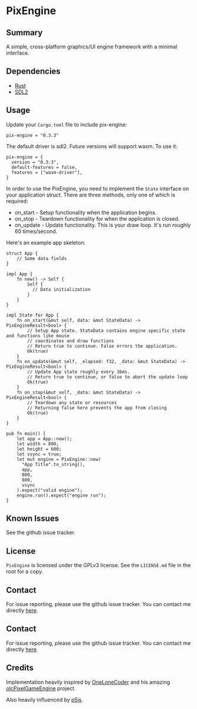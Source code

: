 # PixEngine

## Summary

A simple, cross-platform graphics/UI engine framework with a minimal interface.

## Dependencies

* [Rust][rust]
* [SDL2][sdl2]

## Usage

Update your `Cargo.toml` file to include pix-engine:

```
pix-engine = "0.3.3"
```

The default driver is sdl2. Future versions will support wasm. To use it:

```
pix-engine = {
  version = "0.3.3",
  default-features = false,
  features = ["wasm-driver"],
}
```

In order to use the PixEngine, you need to implement the `State` interface on your
application struct. There are three methods, only one of which is required:

* on_start - Setup functionality when the application begins.
* on_stop - Teardown functionality for when the application is closed.
* on_update - Update functionality. This is your draw loop. It's run roughly 60 times/second.

Here's an example app skeleton:

```
struct App {
    // Some data fields
}

impl App {
    fn new() -> Self {
        Self {
          // Data initialization
        }
    }
}

impl State for App {
    fn on_start(&mut self, data: &mut StateData) -> PixEngineResult<bool> {
        // Setup App state. StateData contains engine specific state and functions like mouse
        // coordinates and draw functions
        // Return true to continue. False errors the application.
        Ok(true)
    }
    fn on_update(&mut self, _elapsed: f32, _data: &mut StateData) -> PixEngineResult<bool> {
        // Update App state roughly every 16ms.
        // Return true to continue, or false to abort the update loop
        Ok(true)
    }
    fn on_stop(&mut self, _data: &mut StateData) -> PixEngineResult<bool> {
        // Teardown any state or resources
        // Returning false here prevents the app from closing
        Ok(true)
    }
}

pub fn main() {
    let app = App::new();
    let width = 800;
    let height = 600;
    let vsync = true;
    let mut engine = PixEngine::new(
      "App Title".to_string(),
      app,
      800,
      600,
      vsync
    ).expect("valid engine");
    engine.run().expect("engine run");
}
```

## Known Issues

See the github issue tracker.

## License

`PixEngine` is licensed under the GPLv3 license. See the `LICENSE.md` file in the root for a copy.

## Contact

For issue reporting, please use the github issue tracker. You can contact me directly
[here](https://lukeworks.tech/contact/).

## Contact

For issue reporting, please use the github issue tracker. You can contact me directly
[here](https://lukeworks.tech/contact/).

## Credits

Implementation heavily inspired by [OneLoneCoder](https://github.com/OneLoneCoder/) and his amazing
[olcPixelGameEngine](https://github.com/OneLoneCoder/olcPixelGameEngine) project.

Also heavily influenced by [p5js](https://p5js.org/).

[rust]: https://www.rust-lang.org/tools/install
[sdl2]: https://www.libsdl.org/
